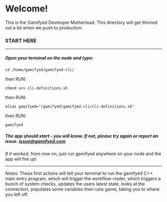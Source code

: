 # Welcome!

This is the Gamifyed Developer Motherload. This directory will get thinned out a lot when we push to production.

### START HERE

***

##### Open your terminal on the node and type:

`cd /home/gamifyed/gamifyed-cli/`

then RUN:

`chmod u+x cli-definitions.sh`

then RUN:

`alias gamifyed="/gamifyed/gamifyed-cli/cli-definitions.sh"`

then RUN:

`gamifyed`

##### The app should start - you will know. If not, please try again or report an issue. issue@gamifyed.com

*If it worked,* from now on, just run gamifyed anywhere on your node and the app will fire up!

***

*Notes:* These first actions will tell your terminal to run the gamifyed C++ main entry program, which will trigger the workflow-router, which triggers a bunch of system checks, updates the users latest state, looks at the connection, populates some variables then runs game, taking you to where you left off. 


